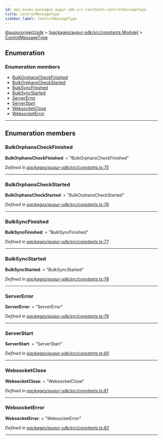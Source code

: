 ```yaml
---
id: api-enums-packages-augur-sdk-src-constants-controlmessagetype
title: ControlMessageType
sidebar_label: ControlMessageType
---
```


[@augurproject/sdk](api-readme.md) > [[packages/augur-sdk/src/constants Module]](api-modules-packages-augur-sdk-src-constants-module.md) > [ControlMessageType](api-enums-packages-augur-sdk-src-constants-controlmessagetype.md)

## Enumeration

### Enumeration members

* [BulkOrphansCheckFinished](api-enums-packages-augur-sdk-src-constants-controlmessagetype.md#bulkorphanscheckfinished)
* [BulkOrphansCheckStarted](api-enums-packages-augur-sdk-src-constants-controlmessagetype.md#bulkorphanscheckstarted)
* [BulkSyncFinished](api-enums-packages-augur-sdk-src-constants-controlmessagetype.md#bulksyncfinished)
* [BulkSyncStarted](api-enums-packages-augur-sdk-src-constants-controlmessagetype.md#bulksyncstarted)
* [ServerError](api-enums-packages-augur-sdk-src-constants-controlmessagetype.md#servererror)
* [ServerStart](api-enums-packages-augur-sdk-src-constants-controlmessagetype.md#serverstart)
* [WebsocketClose](api-enums-packages-augur-sdk-src-constants-controlmessagetype.md#websocketclose)
* [WebsocketError](api-enums-packages-augur-sdk-src-constants-controlmessagetype.md#websocketerror)

---

## Enumeration members

<a id="bulkorphanscheckfinished"></a>

###  BulkOrphansCheckFinished

**BulkOrphansCheckFinished**:  = "BulkOrphansCheckFinished"

*Defined in [packages/augur-sdk/src/constants.ts:75](https://github.com/AugurProject/augur/blob/0ea8996003/packages/augur-sdk/src/constants.ts#L75)*

___
<a id="bulkorphanscheckstarted"></a>

###  BulkOrphansCheckStarted

**BulkOrphansCheckStarted**:  = "BulkOrphansCheckStarted"

*Defined in [packages/augur-sdk/src/constants.ts:76](https://github.com/AugurProject/augur/blob/0ea8996003/packages/augur-sdk/src/constants.ts#L76)*

___
<a id="bulksyncfinished"></a>

###  BulkSyncFinished

**BulkSyncFinished**:  = "BulkSyncFinished"

*Defined in [packages/augur-sdk/src/constants.ts:77](https://github.com/AugurProject/augur/blob/0ea8996003/packages/augur-sdk/src/constants.ts#L77)*

___
<a id="bulksyncstarted"></a>

###  BulkSyncStarted

**BulkSyncStarted**:  = "BulkSyncStarted"

*Defined in [packages/augur-sdk/src/constants.ts:78](https://github.com/AugurProject/augur/blob/0ea8996003/packages/augur-sdk/src/constants.ts#L78)*

___
<a id="servererror"></a>

###  ServerError

**ServerError**:  = "ServerError"

*Defined in [packages/augur-sdk/src/constants.ts:79](https://github.com/AugurProject/augur/blob/0ea8996003/packages/augur-sdk/src/constants.ts#L79)*

___
<a id="serverstart"></a>

###  ServerStart

**ServerStart**:  = "ServerStart"

*Defined in [packages/augur-sdk/src/constants.ts:80](https://github.com/AugurProject/augur/blob/0ea8996003/packages/augur-sdk/src/constants.ts#L80)*

___
<a id="websocketclose"></a>

###  WebsocketClose

**WebsocketClose**:  = "WebsocketClose"

*Defined in [packages/augur-sdk/src/constants.ts:81](https://github.com/AugurProject/augur/blob/0ea8996003/packages/augur-sdk/src/constants.ts#L81)*

___
<a id="websocketerror"></a>

###  WebsocketError

**WebsocketError**:  = "WebsocketError"

*Defined in [packages/augur-sdk/src/constants.ts:82](https://github.com/AugurProject/augur/blob/0ea8996003/packages/augur-sdk/src/constants.ts#L82)*

___

